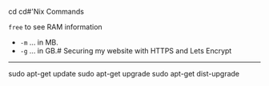 cd cd#'Nix Commands

`free` to see RAM information
  * `-m` ... in MB.
  * `-g` ... in GB.# Securing my website with HTTPS and Lets Encrypt

------

sudo apt-get update
sudo apt-get upgrade
sudo apt-get dist-upgrade
